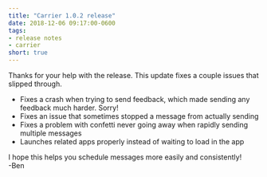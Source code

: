 ```yaml
---
title: "Carrier 1.0.2 release"
date: 2018-12-06 09:17:00-0600
tags:
- release notes
- carrier
short: true
---
```


Thanks for your help with the release. This update fixes a couple issues that slipped through.

- Fixes a crash when trying to send feedback, which made sending any feedback much harder. Sorry!
- Fixes an issue that sometimes stopped a message from actually sending
- Fixes a problem with confetti never going away when rapidly sending multiple messages
- Launches related apps properly instead of waiting to load in the app

I hope this helps you schedule messages more easily and consistently!  
-Ben
